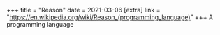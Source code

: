 +++
title = "Reason"
date = 2021-03-06
[extra]
link = "https://en.wikipedia.org/wiki/Reason_(programming_language)"
+++
A programming language


